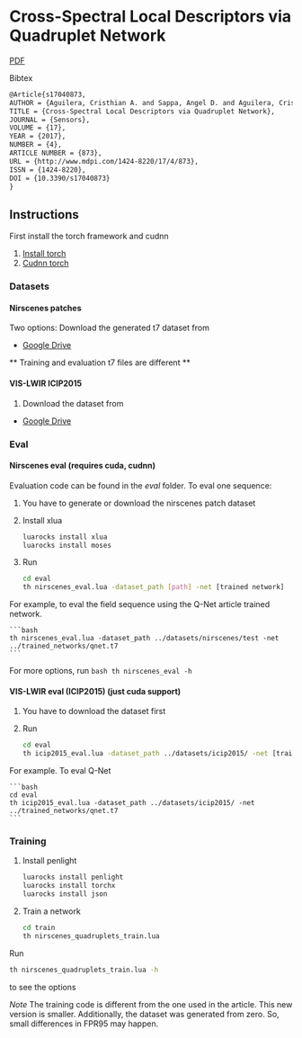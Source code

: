 # Cross-Spectral Local Descriptors via Quadruplet Network

[PDF](http://www.mdpi.com:8080/1424-8220/17/4/873) 

Bibtex
```latex
@Article{s17040873,
AUTHOR = {Aguilera, Cristhian A. and Sappa, Angel D. and Aguilera, Cristhian and Toledo, Ricardo},
TITLE = {Cross-Spectral Local Descriptors via Quadruplet Network},
JOURNAL = {Sensors},
VOLUME = {17},
YEAR = {2017},
NUMBER = {4},
ARTICLE NUMBER = {873},
URL = {http://www.mdpi.com/1424-8220/17/4/873},
ISSN = {1424-8220},
DOI = {10.3390/s17040873}
}
```

## Instructions

First install the torch framework and cudnn

1. [Install torch](http://torch.ch/docs/getting-started.html#_)
2. [Cudnn torch](https://github.com/soumith/cudnn.torch)

### Datasets

#### Nirscenes patches

Two options: Download the generated t7 dataset from

- [Google Drive](https://drive.google.com/drive/folders/0B_tuqO61RC9hUVo1RHRHUGdGQU0?usp=sharing)

** Training and evaluation t7 files are different **

#### VIS-LWIR ICIP2015

1. Download the dataset from

- [Google Drive](https://drive.google.com/drive/folders/0B_tuqO61RC9hUDI1bmNqU1dKWGc?usp=sharing)


### Eval

#### Nirscenes eval (requires cuda, cudnn)

Evaluation code can be found in the *eval* folder. To eval one sequence:

1. You have to generate or download  the nirscenes patch dataset
2. Install xlua

    ```bash
    luarocks install xlua
    luarocks install moses
    ```

3. Run

    ```bash
    cd eval
    th nirscenes_eval.lua -dataset_path [path] -net [trained network]
    ```

For example, to eval the field sequence using the Q-Net article trained network. 

    ```bash
    th nirscenes_eval.lua -dataset_path ../datasets/nirscenes/test -net ../trained_networks/qnet.t7
    ```

For more options, run 
    ```bash
    th nirscenes_eval -h
    ```

#### VIS-LWIR eval (ICIP2015) (just cuda support)

1. You have to download the dataset first
2. Run

    ```bash
    cd eval
    th icip2015_eval.lua -dataset_path ../datasets/icip2015/ -net [trained network] 
    ```

For example. To eval Q-Net

    ```bash
    cd eval
    th icip2015_eval.lua -dataset_path ../datasets/icip2015/ -net ../trained_networks/qnet.t7 
    ```

### Training

1. Install penlight

    ```bash
    luarocks install penlight
    luarocks install torchx
    luarocks install json
    ```

2. Train a network

    ```bash
    cd train
    th nirscenes_quadruplets_train.lua
    ```

Run

```bash
th nirscenes_quadruplets_train.lua -h
```

to see the options

*Note* The training code is different from the one used in the article. This new version is smaller. Additionally, the dataset was generated from zero. So, small differences in FPR95 may happen.


